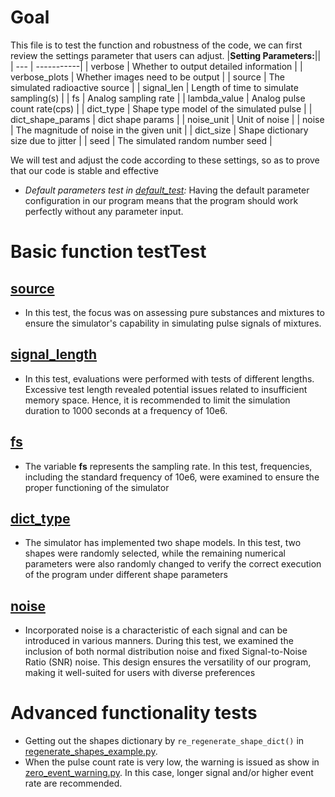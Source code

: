 # Goal
This file is to test the function and robustness of the code, we can first review the settings parameter that users can adjust.
|**Setting Parameters:**|| 
| --- | -----------|
| verbose   | Whether to output detailed information   |
| verbose_plots   | Whether images need to be output   |
| source   | The simulated radioactive source   |
| signal_len   | Length of time to simulate sampling(s)   |
| fs   | Analog sampling rate   |
| lambda_value   | Analog pulse count rate(cps)   |
| dict_type    | Shape type model of the simulated pulse   |
| dict_shape_params   | dict shape params   |
| noise_unit   | Unit of noise   |
| noise   | The magnitude of noise in the given unit   |
| dict_size   | Shape dictionary size due to jitter   |
| seed   | The simulated random number seed   |

 We will test and adjust the code according to these settings, so as to prove that our code is stable and effective
* *Default parameters test in [default_test](default_test.ipynb):* Having the default parameter configuration in our program means that the program should work perfectly without any parameter input. 

# Basic function testTest

## [source](source.ipynb)

* In this test, the focus was on assessing pure substances and mixtures to ensure the simulator's capability in simulating pulse signals of mixtures.
  
## [signal_length](signal_length.ipynb)

* In this test, evaluations were performed with tests of different lengths. Excessive test length revealed potential issues related to insufficient memory space. Hence, it is recommended to limit the simulation duration to 1000 seconds at a frequency of 10e6.

## [fs](fs.ipynb)

* The variable **fs** represents the sampling rate. In this test, frequencies, including the standard frequency of 10e6, were examined to ensure the proper functioning of the simulator



## [dict_type](Pulse_shape.ipynb)

* The simulator has implemented two shape models. In this test, two shapes were randomly selected, while the remaining numerical parameters were also randomly changed to verify the correct execution of the program under different shape parameters


## [noise](noise.ipynb)

* Incorporated noise is a characteristic of each signal and can be introduced in various manners. During this test, we examined the inclusion of both normal distribution noise and fixed Signal-to-Noise Ratio (SNR) noise. This design ensures the versatility of our program, making it well-suited for users with diverse preferences

# Advanced functionality tests
* Getting out the shapes dictionary by `re_regenerate_shape_dict()` in [regenerate_shapes_example.py](regenerate_shapes_example.py).
* When the pulse count rate is very low, the warning is issued as show in [zero_event_warning.py](zero_event_warning.py). In this case, longer signal and/or higher event rate are recommended.
  

